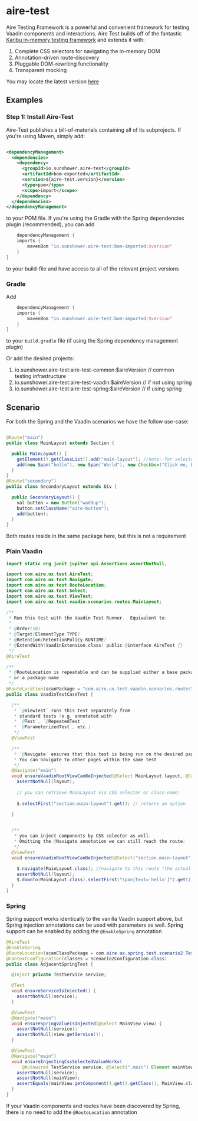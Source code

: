 # aire-test

Aire Testing Framework is a powerful and convenient framework for testing Vaadin components
and interactions. Aire Test builds off of the fantastic
[Karibu in-memory testing framework](https://github.com/mvysny/karibu-testing)
and extends it with:

1. Complete CSS selectors for navigating the in-memory DOM
2. Annotation-driven route-discovery
3. Pluggable DOM-rewriting functionality
4. Transparent mocking

You may locate the latest
version [here](https://mvnrepository.com/search?q=%22io.sunshower.aire-test%22)

## Examples

### Step 1: Install Aire-Test

Aire-Test publishes a bill-of-materials containing all
of its subprojects. If you're using Maven, simply add:

```xml

<dependencyManagement>
  <dependencies>
    <dependency>
      <groupId>io.sunshower.aire-test</groupId>
      <artifactId>bom-exported</artifactId>
      <version>${aire-test.version}</version>
      <type>pom</type>
      <scope>import</scope>
    </dependency>
  </dependencies>
</dependencyManagement>

```

to your POM file. If you're using the Gradle with the Spring dependencies plugin (recommended),
you can add

```groovy
    dependencyManagement {
    imports {
        mavenBom "io.sunshower.aire-test:bom-imported:$version"
    }
}
```

to your build-file and have access to all of the relevant project
versions

### Gradle

Add

```groovy
    dependencyManagement {
    imports {
        mavenBom "io.sunshower.aire-test:bom-imported:$version"
    }
}
```

to your `build.gradle` file (if using the Spring dependency management plugin)

Or add the desired projects:

1. io.sunshower.aire-test:aire-test-common:$aireVersion // common testing infrastructure
1. io.sunshower.aire-test:aire-test-vaadin:$aireVersion // if not using spring
1. io.sunshower.aire-test:aire-test-spring:$aireVersion // if using spring

## Scenario

For both the Spring and the Vaadin scenarios we have the follow use-case:

```java

@Route("main")
public class MainLayout extends Section {

  public MainLayout() {
    getElement().getClassList().add("main-layout"); //note--for selectors
    add(new Span("hello"), new Span("World"), new Checkbox("Click me, bub!"));
  }
}
@Route("secondary")
public class SecondaryLayout extends Div {

  public SecondaryLayout() {
    val button = new Button("waddup");
    button.setClassName("aire-button");
    add(button);
  }
}
```

Both routes reside in the same package here, but this is not a requirement

### Plain Vaadin

```java
import static org.junit.jupiter.api.Assertions.assertNotNull;

import com.aire.ux.test.AireTest;
import com.aire.ux.test.Navigate;
import com.aire.ux.test.RouteLocation;
import com.aire.ux.test.Select;
import com.aire.ux.test.ViewTest;
import com.aire.ux.test.vaadin.scenarios.routes.MainLayout;

/**
 * Run this test with the Vaadin Test Runner.  Equivalent to:
 *
 * @Order(50)
 * @Target(ElementType.TYPE)
 * @Retention(RetentionPolicy.RUNTIME)
 * @ExtendWith(VaadinExtension.class) public @interface AireTest {}
 */
@AireTest

/**
 * @RouteLocation is repeatable and can be supplied either a base package class
 * or a package-name
 */
@RouteLocation(scanPackage = "com.aire.ux.test.vaadin.scenarios.routes")
public class VaadinTestCaseTest {

  /**
   * `@ViewTest` runs this test separately from 
   * standard tests (e.g. annotated with 
   * `@Test`, `@RepeatedTest`, 
   * `@ParameterizedTest`, etc.)
   */
  @ViewTest

  /**
   * `@Navigate` ensures that this test is being run on the desired page, in this case, "main".
   * You can navigate to other pages within the same test
   */
  @Navigate("main")
  void ensureVaadinRootViewCanBeInjected(@Select MainLayout layout, @Context TestContext $) {
    assertNotNull(layout);
    
    // you can retrieve MainLayout via CSS selector or class-name:
    
    $.selectFirst("section.main-layout").get(); // returns an option
    
  }


  /**
   * you can inject components by CSS selector as well.
   * Omitting the @Navigate annotation we can still reach the route:
   */
  @ViewTest
  void ensureVaadinRootViewCanBeInjected(@Select("section.main-layout") MainLayout layout, @Context TestContext $) {
    
    $.navigate(MainLayout.class); //navigate to this route (the actual path works as well)
    assertNotNull(layout);
    $.downTo(MainLayout.class).selectFirst("span[text='hello']").get(); // will select the first span
  }
}

```

### Spring 
Spring support works identically to the vanilla Vaadin support above, but Spring injection annotations
can be used with parameters as well.  Spring support can be enabled by adding the `@EnableSpring` annotation

```java
@AireTest
@EnableSpring
@RouteLocation(scanClassPackage = com.aire.ux.spring.test.scenario2.TestService.class)
@ContextConfiguration(classes = Scenario2Configuration.class)
public class AdjacentSpringTest {

  @Inject private TestService service;

  @Test
  void ensureServiceIsInjected() {
    assertNotNull(service);
  }

  @ViewTest
  @Navigate("main")
  void ensureSpringValueIsInjected(@Select MainView view) {
    assertNotNull(service);
    assertNotNull(view.getService());
  }

  @ViewTest
  @Navigate("main")
  void ensureInjectingCssSelectedValueWorks(
      @Autowired TestService service, @Select(".main") Element mainView) {
    assertNotNull(service);
    assertNotNull(mainView);
    assertEquals(mainView.getComponent().get().getClass(), MainView.class);
  }
}


```

If your Vaadin components and routes have been discovered by Spring, 
there is no need to add the `@RouteLocation` annotation




